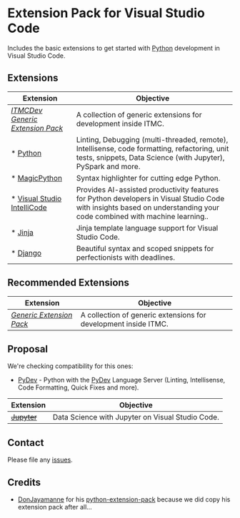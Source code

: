 # Extension Pack for Visual Studio Code

Includes the basic extensions to get started with [Python](https://www.python.org/) development in Visual Studio Code.

## Extensions


Extension | Objective
--------- | ---------
*[ITMCDev Generic Extension Pack](https://marketplace.visualstudio.com/items?itemName=itmcdev.generic-extension-pack)* | A collection of generic extensions for development inside ITMC.
* [Python](https://marketplace.visualstudio.com/items?itemName=ms-python.python) | Linting, Debugging (multi-threaded, remote), Intellisense, code formatting, refactoring, unit tests, snippets, Data Science (with Jupyter), PySpark and more.  
* [MagicPython](https://marketplace.visualstudio.com/items?itemName=magicstack.MagicPython) | Syntax highlighter for cutting edge Python.   
* [Visual Studio IntelliCode](https://marketplace.visualstudio.com/items?itemName=VisualStudioExptTeam.vscodeintellicode) | Provides AI-assisted productivity features for Python developers in Visual Studio Code with insights based on understanding your code combined with machine learning..
* [Jinja](https://marketplace.visualstudio.com/items?itemName=wholroyd.jinja) | Jinja template language support for Visual Studio Code.
* [Django](https://marketplace.visualstudio.com/items?itemName=batisteo.vscode-django) | Beautiful syntax and scoped snippets for perfectionists with deadlines.

## Recommended Extensions

Extension | Objective
--------- | ---------
_[Generic Extension Pack](https://marketplace.visualstudio.com/items?itemName=itmcdev.generic-extension-pack)_ | A collection of generic extensions for development inside ITMC.

## Proposal

We're checking compatibility for this ones:

* [PyDev](https://marketplace.visualstudio.com/items?itemName=fabioz.vscode-pydev) - Python with the [PyDev](http://www.pydev.org/) Language Server (Linting, Intellisense, Code Formatting, Quick Fixes and more).


Extension | Objective
--------- | ---------
~~[Jupyter](https://marketplace.visualstudio.com/items?itemName=donjayamanne.jupyter)~~ | Data Science with Jupyter on Visual Studio Code.  

## Contact

Please file any [issues](https://github.com/itmcdev/vscode-extensions/issues).

## Credits

* [DonJayamanne](https://github.com/DonJayamanne) for his [python-extension-pack](https://github.com/DonJayamanne/python-extension-pack) because we did copy his extension pack after all...